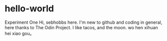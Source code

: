 # hello-world
Experiment One
Hi, sebhobbs here. I'm new to github and coding in general, here thanks to The Odin Project. 
I like tacos, and the moon.
wo hen xihuan hei xiao gou。
